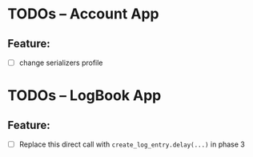 # TODOs – Account App

## Feature: 

- [ ] change serializers profile


# TODOs – LogBook App

## Feature: 

-  [ ] Replace this direct call with `create_log_entry.delay(...)` in phase 3

